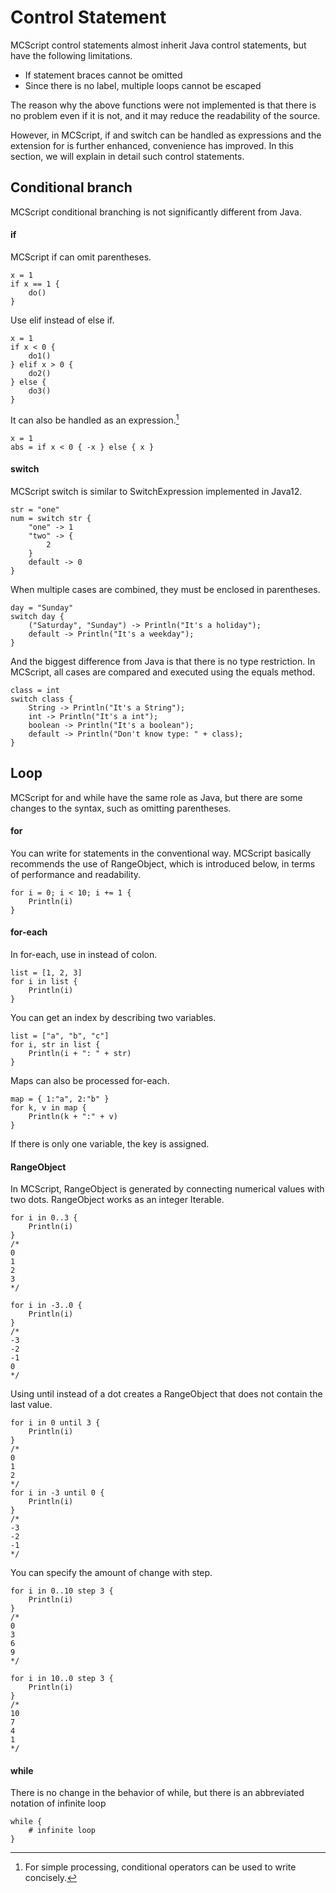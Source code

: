 # Control Statement
MCScript control statements almost inherit Java control statements, but have the following limitations.
* If statement braces cannot be omitted
* Since there is no label, multiple loops cannot be escaped

The reason why the above functions were not implemented is that there is no problem even if it is not, and it may reduce the readability of the source.

However, in MCScript, if and switch can be handled as expressions and the extension for is further enhanced, convenience has improved. In this section, we will explain in detail such control statements.
## Conditional branch
MCScript conditional branching is not significantly different from Java.
#### if
MCScript if can omit parentheses.
```
x = 1
if x == 1 {
    do()
}
```
Use elif instead of else if.
```
x = 1
if x < 0 {
    do1()
} elif x > 0 {
    do2()
} else {
    do3()
}
```
It can also be handled as an expression.[^1]
```
x = 1
abs = if x < 0 { -x } else { x }
```
#### switch
MCScript switch is similar to SwitchExpression implemented in Java12.
```
str = "one"
num = switch str {
    "one" -> 1
    "two" -> {
        2
    }
    default -> 0
}
```
When multiple cases are combined, they must be enclosed in parentheses.
```
day = "Sunday"
switch day {
    ("Saturday", "Sunday") -> Println("It's a holiday");
    default -> Println("It's a weekday");
}
```
And the biggest difference from Java is that there is no type restriction. In MCScript, all cases are compared and executed using the equals method.
```
class = int
switch class {
    String -> Println("It's a String");
    int -> Println("It's a int");
    boolean -> Println("It's a boolean");
    default -> Println("Don't know type: " + class);
}
```
## Loop
MCScript for and while have the same role as Java, but there are some changes to the syntax, such as omitting parentheses.
#### for
You can write for statements in the conventional way.
MCScript basically recommends the use of RangeObject, which is introduced below, in terms of performance and readability.
```
for i = 0; i < 10; i += 1 {
    Println(i)
}
```
#### for-each
In for-each, use in instead of colon.
```
list = [1, 2, 3]
for i in list {
    Println(i)
}
```
You can get an index by describing two variables.
```
list = ["a", "b", "c"]
for i, str in list {
    Println(i + ": " + str)
}
```
Maps can also be processed for-each.
```
map = { 1:"a", 2:"b" }
for k, v in map {
    Println(k + ":" + v)
}
```
If there is only one variable, the key is assigned.
#### RangeObject
In MCScript, RangeObject is generated by connecting numerical values with two dots.
RangeObject works as an integer Iterable.
```
for i in 0..3 {
    Println(i)
}
/*
0
1
2
3
*/

for i in -3..0 {
    Println(i)
}
/*
-3
-2
-1
0
*/
```
Using until instead of a dot creates a RangeObject that does not contain the last value.
```
for i in 0 until 3 {
    Println(i)
}
/*
0
1
2
*/
for i in -3 until 0 {
    Println(i)
}
/*
-3
-2
-1
*/
```
You can specify the amount of change with step.
```
for i in 0..10 step 3 {
    Println(i)
}
/*
0
3
6
9
*/

for i in 10..0 step 3 {
    Println(i)
}
/*
10
7
4
1
*/
```
#### while
There is no change in the behavior of while, but there is an abbreviated notation of infinite loop
```
while {
    # infinite loop
}
```
[^1]: For simple processing, conditional operators can be used to write concisely.